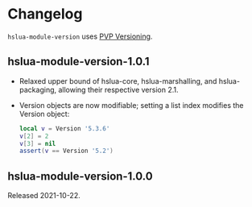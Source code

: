 # Changelog

`hslua-module-version` uses [PVP Versioning][].

## hslua-module-version-1.0.1

-   Relaxed upper bound of hslua-core, hslua-marshalling, and
    hslua-packaging, allowing their respective version 2.1.

-   Version objects are now modifiable; setting a list index
    modifies the Version object:

    ``` lua
    local v = Version '5.3.6'
    v[2] = 2
    v[3] = nil
    assert(v == Version '5.2')
    ```

## hslua-module-version-1.0.0

Released 2021-10-22.

  [PVP Versioning]: https://pvp.haskell.org
